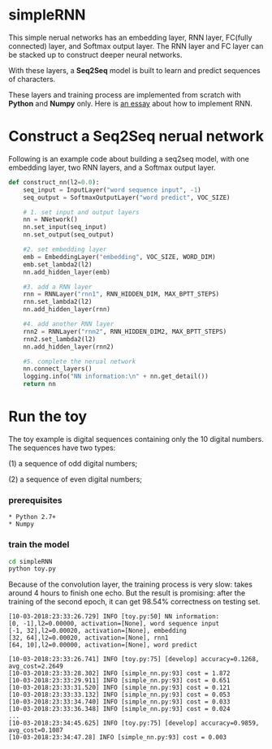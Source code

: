 # simpleRNN
This simple nerual networks has an embedding layer, RNN layer, FC(fully connected) layer, and Softmax output layer.
 The RNN layer and FC layer can be stacked up to construct deeper neural networks.

With these layers, a __Seq2Seq__ model is built to learn and predict sequences of characters.

These layers and training process are implemented from scratch with __Python__ and __Numpy__ only.
Here is [an essay](https://github.com/beekbin/rnnEssay) about how to implement RNN.



# Construct a Seq2Seq nerual network

Following is an example code about building a seq2seq model, with one embedding layer, two RNN layers, 
and a Softmax output layer.


```python
def construct_nn(l2=0.0):
    seq_input = InputLayer("word sequence input", -1)
    seq_output = SoftmaxOutputLayer("word predict", VOC_SIZE)

    # 1. set input and output layers
    nn = NNetwork()
    nn.set_input(seq_input)
    nn.set_output(seq_output)

    #2. set embedding layer
    emb = EmbeddingLayer("embedding", VOC_SIZE, WORD_DIM)
    emb.set_lambda2(l2)
    nn.add_hidden_layer(emb)

    #3. add a RNN layer
    rnn = RNNLayer("rnn1", RNN_HIDDEN_DIM, MAX_BPTT_STEPS)
    rnn.set_lambda2(l2)
    nn.add_hidden_layer(rnn)

    #4. add another RNN layer
    rnn2 = RNNLayer("rnn2", RNN_HIDDEN_DIM2, MAX_BPTT_STEPS)
    rnn2.set_lambda2(l2)
    nn.add_hidden_layer(rnn2)

    #5. complete the nerual network
    nn.connect_layers()
    logging.info("NN information:\n" + nn.get_detail())
    return nn
```



# Run the toy
The toy example is digital sequences containing only the 10 digital numbers.
The sequences have two types: 

   (1) a sequence of odd digital numbers;
   
   (2) a sequence of even digital numbers;
   
### prerequisites
    * Python 2.7+
    * Numpy
    
### train the model
```bash
cd simpleRNN
python toy.py
```

Because of the convolution layer, the training process is very slow: takes around 4 hours to finish one echo. But the result is promising: after the training of the second epoch, it can get 98.54% correctness on testing set.
```console
[10-03-2018:23:33:26.729] INFO [toy.py:50] NN information:
[0, -1],l2=0.00000, activation=[None], word sequence input
[-1, 32],l2=0.00020, activation=[None], embedding
[32, 64],l2=0.00020, activation=[None], rnn1
[64, 10],l2=0.00000, activation=[None], word predict

[10-03-2018:23:33:26.741] INFO [toy.py:75] [develop] accuracy=0.1268, avg_cost=2.2649
[10-03-2018:23:33:28.302] INFO [simple_nn.py:93] cost = 1.872
[10-03-2018:23:33:29.911] INFO [simple_nn.py:93] cost = 0.651
[10-03-2018:23:33:31.520] INFO [simple_nn.py:93] cost = 0.121
[10-03-2018:23:33:33.132] INFO [simple_nn.py:93] cost = 0.053
[10-03-2018:23:33:34.740] INFO [simple_nn.py:93] cost = 0.033
[10-03-2018:23:33:36.348] INFO [simple_nn.py:93] cost = 0.024
...
[10-03-2018:23:34:45.625] INFO [toy.py:75] [develop] accuracy=0.9859, avg_cost=0.1087
[10-03-2018:23:34:47.28] INFO [simple_nn.py:93] cost = 0.003
```
